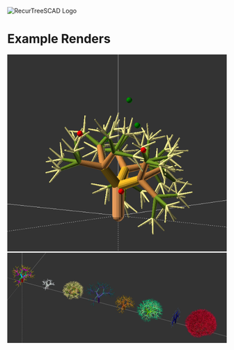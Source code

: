 ![RecurTreeSCAD Logo](branding/logo/logo_tree_v1.0.png)

# Example Renders
![recur_tree_dir_lib](results/render-images/recur_tree_dir_lib.png)
![recur-trees-x8](results/render-images/recur-trees-x8.png)
